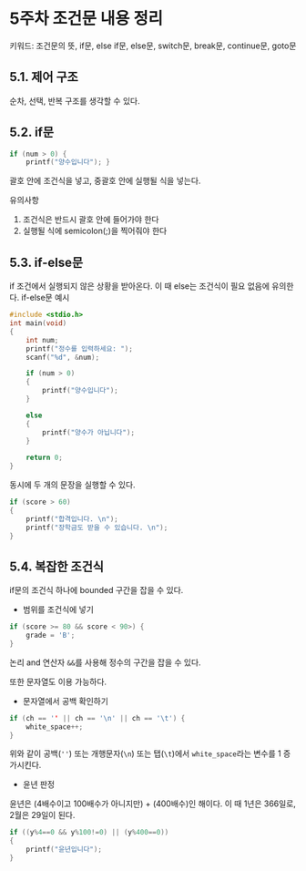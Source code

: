 # 5주차 조건문 내용 정리
키워드: 조건문의 뜻, if문, else if문, else문, switch문, break문, continue문, goto문

## 5.1. 제어 구조
순차, 선택, 반복 구조를 생각할 수 있다. 

## 5.2. if문

```c
if (num > 0) {
    printf("양수입니다"); }
```

괄호 안에 조건식을 넣고, 중괄호 안에 실행될 식을 넣는다. 

유의사항
1. 조건식은 반드시 괄호 안에 들어가야 한다
2. 실행될 식에 semicolon(;)을 찍어줘야 한다

## 5.3. if-else문
if 조건에서 실행되지 않은 상황을 받아온다. 이 때 else는 조건식이 필요 없음에 유의한다. 
if-else문 예시

```c
#include <stdio.h>
int main(void)
{
    int num;
    printf("정수를 입력하세요: ");
    scanf("%d", &num);

    if (num > 0)
    {   
        printf("양수입니다");
    }

    else 
    {
        printf("양수가 아닙니다");
    }
    
    return 0;
}
```
동시에 두 개의 문장을 실행할 수 있다.

```c
if (score > 60)
{
    printf("합격입니다. \n");
    printf("장학금도 받을 수 있습니다. \n");
}
```

## 5.4. 복잡한 조건식
if문의 조건식 하나에 bounded 구간을 잡을 수 있다.

- 범위를 조건식에 넣기

```c
if (score >= 80 && score < 90>) {
    grade = 'B';
}
```
논리 and 연산자 `&&`를 사용해 정수의 구간을 잡을 수 있다. 

또한 문자열도 이용 가능하다.

- 문자열에서 공백 확인하기

```c
if (ch == '' || ch == '\n' || ch == '\t') {
    white_space++; 
}
```

위와 같이 공백(`''`) 또는 개행문자(`\n`) 또는 탭(`\t`)에서 `white_space`라는 변수를 1 증가시킨다. 

- 윤년 판정

윤년은 (4배수이고 100배수가 아니지만) + (400배수)인 해이다. 이 때 1년은 366일로, 2월은 29일이 된다. 

```c
if ((y%4==0 && y%100!=0) || (y%400==0)) 
{
    printf("윤년입니다");
}
```